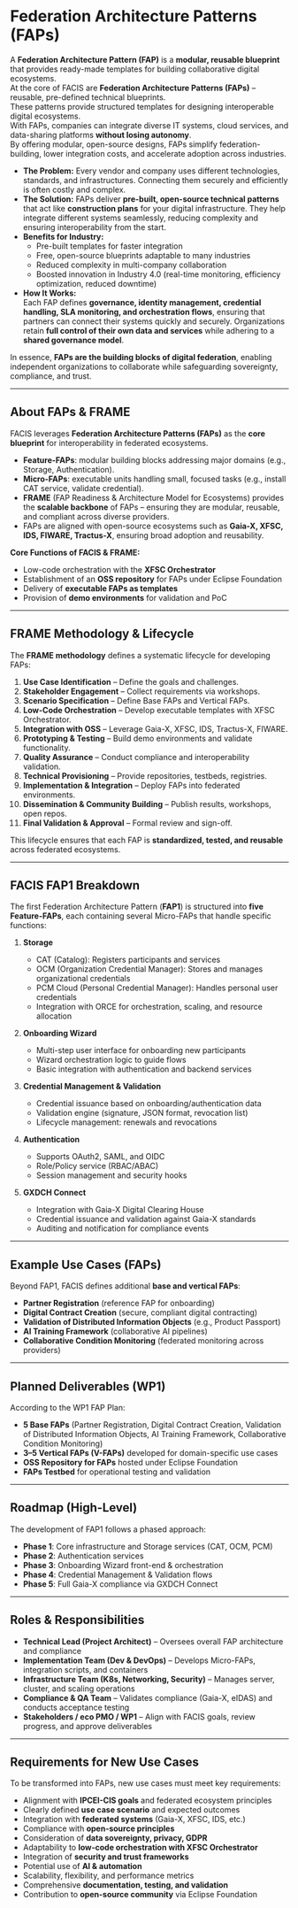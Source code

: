 # Federation Architecture Patterns (FAPs)
A **Federation Architecture Pattern (FAP)** is a **modular, reusable blueprint** that provides ready-made templates for building collaborative digital ecosystems.  
At the core of FACIS are **Federation Architecture Patterns (FAPs)** – reusable, pre-defined technical blueprints.  
These patterns provide structured templates for designing interoperable digital ecosystems.  
With FAPs, companies can integrate diverse IT systems, cloud services, and data-sharing platforms **without losing autonomy**.  
By offering modular, open-source designs, FAPs simplify federation-building, lower integration costs, and accelerate adoption across industries.  

- **The Problem:** Every vendor and company uses different technologies, standards, and infrastructures. Connecting them securely and efficiently is often costly and complex.  
- **The Solution:** FAPs deliver **pre-built, open-source technical patterns** that act like **construction plans** for your digital infrastructure. They help integrate different systems seamlessly, reducing complexity and ensuring interoperability from the start.  
- **Benefits for Industry:**  
  - Pre-built templates for faster integration  
  - Free, open-source blueprints adaptable to many industries  
  - Reduced complexity in multi-company collaboration  
  - Boosted innovation in Industry 4.0 (real-time monitoring, efficiency optimization, reduced downtime)  
- **How It Works:**  
  Each FAP defines **governance, identity management, credential handling, SLA monitoring, and orchestration flows**, ensuring that partners can connect their systems quickly and securely. Organizations retain **full control of their own data and services** while adhering to a **shared governance model**.
  
In essence, **FAPs are the building blocks of digital federation**, enabling independent organizations to collaborate while safeguarding sovereignty, compliance, and trust. 

---

## About FAPs & FRAME  
FACIS leverages **Federation Architecture Patterns (FAPs)** as the **core blueprint** for interoperability in federated ecosystems.  
- **Feature-FAPs**: modular building blocks addressing major domains (e.g., Storage, Authentication).  
- **Micro-FAPs**: executable units handling small, focused tasks (e.g., install CAT service, validate credential).  
- **FRAME** (FAP Readiness & Architecture Model for Ecosystems) provides the **scalable backbone** of FAPs – ensuring they are modular, reusable, and compliant across diverse providers.  
- FAPs are aligned with open-source ecosystems such as **Gaia-X, XFSC, IDS, FIWARE, Tractus-X**, ensuring broad adoption and reusability.  

**Core Functions of FACIS & FRAME:**  
- Low-code orchestration with the **XFSC Orchestrator**  
- Establishment of an **OSS repository** for FAPs under Eclipse Foundation  
- Delivery of **executable FAPs as templates**  
- Provision of **demo environments** for validation and PoC  

---

## FRAME Methodology & Lifecycle  
The **FRAME methodology** defines a systematic lifecycle for developing FAPs:  
1. **Use Case Identification** – Define the goals and challenges.  
2. **Stakeholder Engagement** – Collect requirements via workshops.  
3. **Scenario Specification** – Define Base FAPs and Vertical FAPs.  
4. **Low-Code Orchestration** – Develop executable templates with XFSC Orchestrator.  
5. **Integration with OSS** – Leverage Gaia-X, XFSC, IDS, Tractus-X, FIWARE.  
6. **Prototyping & Testing** – Build demo environments and validate functionality.  
7. **Quality Assurance** – Conduct compliance and interoperability validation.  
8. **Technical Provisioning** – Provide repositories, testbeds, registries.  
9. **Implementation & Integration** – Deploy FAPs into federated environments.  
10. **Dissemination & Community Building** – Publish results, workshops, open repos.  
11. **Final Validation & Approval** – Formal review and sign-off.  

This lifecycle ensures that each FAP is **standardized, tested, and reusable** across federated ecosystems.  

---

## FACIS FAP1 Breakdown  
The first Federation Architecture Pattern (**FAP1**) is structured into **five Feature-FAPs**, each containing several Micro-FAPs that handle specific functions:  

1. **Storage**  
   - CAT (Catalog): Registers participants and services  
   - OCM (Organization Credential Manager): Stores and manages organizational credentials  
   - PCM Cloud (Personal Credential Manager): Handles personal user credentials  
   - Integration with ORCE for orchestration, scaling, and resource allocation  

2. **Onboarding Wizard**  
   - Multi-step user interface for onboarding new participants  
   - Wizard orchestration logic to guide flows  
   - Basic integration with authentication and backend services  

3. **Credential Management & Validation**  
   - Credential issuance based on onboarding/authentication data  
   - Validation engine (signature, JSON format, revocation list)  
   - Lifecycle management: renewals and revocations  

4. **Authentication**  
   - Supports OAuth2, SAML, and OIDC  
   - Role/Policy service (RBAC/ABAC)  
   - Session management and security hooks  

5. **GXDCH Connect**  
   - Integration with Gaia-X Digital Clearing House  
   - Credential issuance and validation against Gaia-X standards  
   - Auditing and notification for compliance events  

---

## Example Use Cases (FAPs)  
Beyond FAP1, FACIS defines additional **base and vertical FAPs**:  
- **Partner Registration** (reference FAP for onboarding)  
- **Digital Contract Creation** (secure, compliant digital contracting)  
- **Validation of Distributed Information Objects** (e.g., Product Passport)  
- **AI Training Framework** (collaborative AI pipelines)  
- **Collaborative Condition Monitoring** (federated monitoring across providers)  

---

## Planned Deliverables (WP1)  
According to the WP1 FAP Plan:  
- **5 Base FAPs** (Partner Registration, Digital Contract Creation, Validation of Distributed Information Objects, AI Training Framework, Collaborative Condition Monitoring)  
- **3–5 Vertical FAPs (V-FAPs)** developed for domain-specific use cases  
- **OSS Repository for FAPs** hosted under Eclipse Foundation  
- **FAPs Testbed** for operational testing and validation  

---

## Roadmap (High-Level)  
The development of FAP1 follows a phased approach:  
- **Phase 1**: Core infrastructure and Storage services (CAT, OCM, PCM)  
- **Phase 2**: Authentication services  
- **Phase 3**: Onboarding Wizard front-end & orchestration  
- **Phase 4**: Credential Management & Validation flows  
- **Phase 5**: Full Gaia-X compliance via GXDCH Connect  

---

## Roles & Responsibilities  
- **Technical Lead (Project Architect)** – Oversees overall FAP architecture and compliance  
- **Implementation Team (Dev & DevOps)** – Develops Micro-FAPs, integration scripts, and containers  
- **Infrastructure Team (K8s, Networking, Security)** – Manages server, cluster, and scaling operations  
- **Compliance & QA Team** – Validates compliance (Gaia-X, eIDAS) and conducts acceptance testing  
- **Stakeholders / eco PMO / WP1** – Align with FACIS goals, review progress, and approve deliverables  

---

## Requirements for New Use Cases  
To be transformed into FAPs, new use cases must meet key requirements:  
- Alignment with **IPCEI-CIS goals** and federated ecosystem principles  
- Clearly defined **use case scenario** and expected outcomes  
- Integration with **federated systems** (Gaia-X, XFSC, IDS, etc.)  
- Compliance with **open-source principles**  
- Consideration of **data sovereignty, privacy, GDPR**  
- Adaptability to **low-code orchestration with XFSC Orchestrator**  
- Integration of **security and trust frameworks**  
- Potential use of **AI & automation**  
- Scalability, flexibility, and performance metrics  
- Comprehensive **documentation, testing, and validation**  
- Contribution to **open-source community** via Eclipse Foundation  
